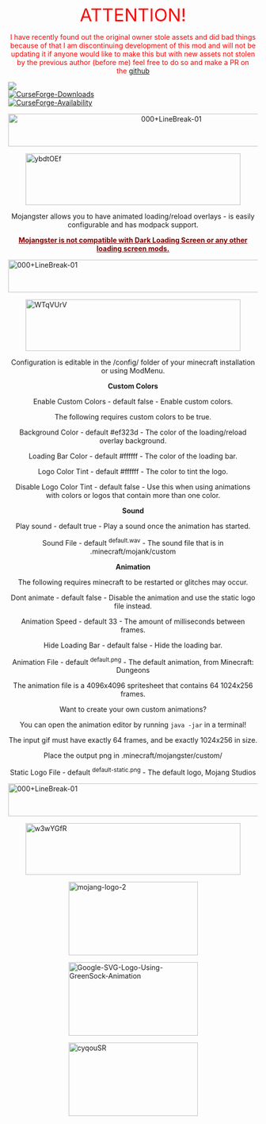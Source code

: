 <p style="text-align: center;"><span style="color: #ff0000; font-size: 36px;">ATTENTION!</span></p>
<p style="text-align: center;"><span style="color: #ff0000; font-size: 14px;">I have recently found out the original owner stole assets and did bad things because of that I am discontinuing development of this mod and will not be updating it if anyone would like to make this but with new assets not stolen by the previous author (before me) feel free to do so and make a PR on the&nbsp;<a href="https://github.com/IThundxr/mojangster">github</a></span></p>


[![](https://dcbadge.vercel.app/api/server/gAQwyhWdgQ)](https://discord.gg/gAQwyhWdgQ)   
[![CurseForge-Downloads](http://cf.way2muchnoise.eu/mojangster.svg)](https://www.curseforge.com/minecraft/mc-mods/mojangster)   
[![CurseForge-Availability](http://cf.way2muchnoise.eu/versions/mojangster.svg)](https://www.curseforge.com/minecraft/mc-mods/mojangster)

<p style="text-align: center;">
  <img style="display: block; margin-left: auto; margin-right: auto;" src="https://images.squarespace-cdn.com/content/v1/545a3f8ae4b09adaa34659fb/1422562530063-AFSVX9LC0JMDD2DUDD62/000+LineBreak-01.png?format=1500w" alt="000+LineBreak-01" width="643" height="66" />
</p>
<p> </p>
<p>
  <img style="display: block; margin-left: auto; margin-right: auto;" src="https://i.imgur.com/ybdtOEf.png" alt="ybdtOEf" width="434" height="104" />
</p>
<p> </p>
<p style="text-align: center;">Mojangster allows you to have animated loading/reload overlays - is easily configurable and has modpack support.</p>
<p style="text-align: center;">
  <span style="text-decoration: underline; color: #800000;">
    <strong>Mojangster is not compatible with Dark Loading Screen or any other loading screen mods.</strong>
  </span>
</p>
<p> </p>
<p>
  <img style="display: block; margin-left: auto; margin-right: auto;" src="https://images.squarespace-cdn.com/content/v1/545a3f8ae4b09adaa34659fb/1422562530063-AFSVX9LC0JMDD2DUDD62/000+LineBreak-01.png?format=1500w" alt="000+LineBreak-01" width="643" height="66" />
</p>
<p> </p>
<p>
  <img style="display: block; margin-left: auto; margin-right: auto;" src="https://i.imgur.com/WTqVUrV.png" alt="WTqVUrV" width="434" height="104" />
</p>
<p> </p>
<p style="text-align: center;">Configuration is editable in the /config/ folder of your minecraft installation or using ModMenu.</p>
<p style="text-align: center;"> </p>
<p style="text-align: center;"> </p>
<p style="text-align: center;">
  <strong>Custom Colors</strong>
</p>
<p style="text-align: center;">Enable Custom Colors - default false - Enable custom colors.</p>
<p style="text-align: center;">The following requires custom colors to be true.</p>
<p style="text-align: center;">Background Color - default #ef323d - The color of the loading/reload overlay background.</p>
<p style="text-align: center;">Loading Bar Color - default #ffffff - The color of the loading bar.</p>
<p style="text-align: center;">Logo Color Tint - default #ffffff - The color to tint the logo.</p>
<p style="text-align: center;">Disable Logo Color Tint - default false - Use this when using animations with colors or logos that contain more than one color.</p>
<p style="text-align: center;"> </p>
<p style="text-align: center;"> </p>
<p style="text-align: center;">
  <strong>Sound</strong>
</p>
<p style="text-align: center;">Play sound - default true - Play a sound once the animation has started.</p>
<p style="text-align: center;">Sound File - default  <sup>default.wav</sup> - The sound file that is in .minecraft/mojank/custom </p>
<p style="text-align: center;"> </p>
<p style="text-align: center;"> </p>
<p style="text-align: center;">
  <strong>Animation</strong>
</p>
<p style="text-align: center;">The following requires minecraft to be restarted or glitches may occur.</p>
<p style="text-align: center;">Dont animate - default false - Disable the animation and use the static logo file instead.</p>
<p style="text-align: center;">Animation Speed - default 33 - The amount of milliseconds between frames.</p>
<p style="text-align: center;">Hide Loading Bar - default false - Hide the loading bar.</p>
<p style="text-align: center;"> </p>
<p style="text-align: center;">Animation File - default  <sup>default.png</sup> - The default animation, from Minecraft: Dungeons </p>
<p style="text-align: center;">The animation file is a 4096x4096 spritesheet that contains 64 1024x256 frames.</p>
<p style="text-align: center;"> </p>
<p style="text-align: center;">Want to create your own custom animations?</p>
<p style="text-align: center;">You can open the animation editor by running  <code>java -jar</code> in a terminal! </p>
<p style="text-align: center;">The input gif must have exactly 64 frames, and be exactly 1024x256 in size.</p>
<p style="text-align: center;"> </p>
<p style="text-align: center;">Place the output png in .minecraft/mojangster/custom/</p>
<p style="text-align: center;">Static Logo File - default  <sup>default-static.png</sup> - The default logo, Mojang Studios </p>
<p> </p>
<p>
  <img style="display: block; margin-left: auto; margin-right: auto;" src="https://images.squarespace-cdn.com/content/v1/545a3f8ae4b09adaa34659fb/1422562530063-AFSVX9LC0JMDD2DUDD62/000+LineBreak-01.png?format=1500w" alt="000+LineBreak-01" width="643" height="66" />
</p>
<p> </p>
<p>
  <img style="display: block; margin-left: auto; margin-right: auto;" src="https://i.imgur.com/w3wYGfR.png" alt="w3wYGfR" width="434" height="104" />
</p>
<p> </p>
<p>
  <img style="display: block; margin-left: auto; margin-right: auto;" src="https://www.minecraft.net/content/dam/franchise/logos/mojang-logo-2.gif" alt="mojang-logo-2" width="261" height="148" />
</p>
<p> </p>
<p>
  <img style="display: block; margin-left: auto; margin-right: auto;" src="https://i2.wp.com/codemyui.com/wp-content/uploads/2019/10/Google-SVG-Logo-Using-GreenSock-Animation.gif?fit=880,440&ssl=1" alt="Google-SVG-Logo-Using-GreenSock-Animation" width="261" height="148" />
</p>
<p> </p>
<p>
  <img style="display: block; margin-left: auto; margin-right: auto;" src="https://i.imgur.com/cyqouSR.png" alt="cyqouSR" width="261" height="148" />
</p>
